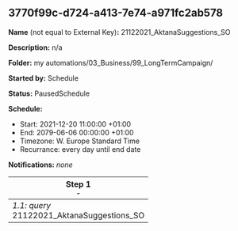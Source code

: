 ## 3770f99c-d724-a413-7e74-a971fc2ab578

**Name** (not equal to External Key)**:** 21122021_AktanaSuggestions_SO

**Description:** n/a

**Folder:** my automations/03_Business/99_LongTermCampaign/

**Started by:** Schedule

**Status:** PausedSchedule

**Schedule:**

* Start: 2021-12-20 11:00:00 +01:00
* End: 2079-06-06 00:00:00 +01:00
* Timezone: W. Europe Standard Time
* Recurrance: every day until end date

**Notifications:** _none_


| Step 1<br>_<small>-</small>_ |
| --- |
| _1.1: query_<br>21122021_AktanaSuggestions_SO |
